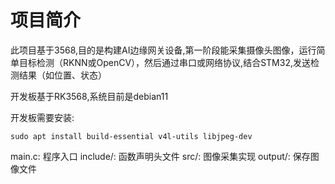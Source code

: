 # 项目简介
​	此项目基于3568,目的是构建AI边缘网关设备,第一阶段能采集摄像头图像，运行简单目标检测（RKNN或OpenCV），然后通过串口或网络协议,结合STM32,发送检测结果（如位置、状态）



开发板基于RK3568,系统目前是debian11

开发板需要安装:

```
sudo apt install build-essential v4l-utils libjpeg-dev
```



main.c: 程序入口
include/: 函数声明头文件
src/: 图像采集实现
output/: 保存图像文件



